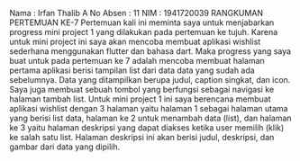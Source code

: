 Nama        : Irfan Thalib A
No Absen    : 11
NIM         : 1941720039
RANGKUMAN PERTEMUAN KE-7
Pertemuan kali ini meminta saya untuk menjabarkan progress mini project 1 yang dilakukan pada pertemuan ke tujuh.
Karena untuk mini project ini saya akan mencoba membuat aplikasi wishlist sederhana menggunakan flutter dan bahasa dart. Maka progress yang saya buat untuk pada pertemuan ke 7 adalah mencoba membuat halaman pertama aplikasi berisi tampilan list dari data data yang sudah ada sebelumnya. Data yang ditampilkan berupa judul, caption singkat, dan icon. Saya juga membuat sebuah tombol yang berfungsi sebagai navigasi ke halaman tambah list. Untuk mini project 1 ini saya berencana membuat aplikasi wishlist dengan 3 halaman yaitu halaman 1 sebagai halaman utama yang berisi list data, halaman ke 2 untuk menambah data (list), dan halaman ke 3 yaitu halaman deskripsi yang dapat diakses ketika user memilih (klik) ke salah satu list. Halaman deskripsi ini akan berisi judul, deskripsi, dan gambar dari data yang dipilih.
